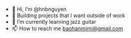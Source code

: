 - 👋 Hi, I’m @hnbnguyen
- 👀 Building projects that I want outside of work
- 🌱 I’m currently learning jazz guitar
- 📫 How to reach me baohanmimi@gmail.com

<!---
hnbnguyen/hnbnguyen is a ✨ special ✨ repository because its `README.md` (this file) appears on your GitHub profile.
You can click the Preview link to take a look at your changes.
--->
